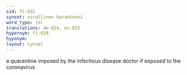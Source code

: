 ```yaml
---
sid: fi-031
synset: virallinen karanteeni
word_type: (n)
translations: de-024, es-025
hypernym: fi-029
hyponym: 
layout: synset
---
```

a quarantine imposed by the infectious disease doctor if exposed to the coronavirus